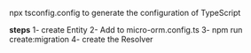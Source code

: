 npx tsconfig.config to generate the configuration of TypeScript

**steps**
1- create Entity
2- Add to micro-orm.config.ts
3- npm run create:migration
4- create the Resolver
